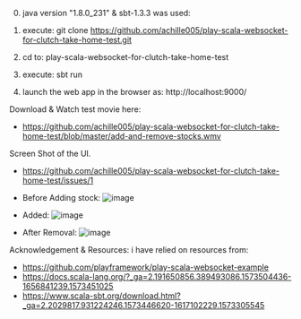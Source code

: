 0. java version "1.8.0_231"  & sbt-1.3.3  was used: 

1. execute:  git clone https://github.com/achille005/play-scala-websocket-for-clutch-take-home-test.git

2. cd to: play-scala-websocket-for-clutch-take-home-test

3. execute: sbt run

4. launch the web app in the browser as: http://localhost:9000/



Download & Watch test movie here: 
- https://github.com/achille005/play-scala-websocket-for-clutch-take-home-test/blob/master/add-and-remove-stocks.wmv

Screen Shot of the UI.
- https://github.com/achille005/play-scala-websocket-for-clutch-take-home-test/issues/1

- Before Adding stock:
![image](https://user-images.githubusercontent.com/6147947/68625131-698aae80-04a6-11ea-803f-939eb6f80453.png)

- Added:
![image](https://user-images.githubusercontent.com/6147947/68624774-9a1e1880-04a5-11ea-87f9-e8e26264b952.png)

- After Removal:
![image](https://user-images.githubusercontent.com/6147947/68624889-dc475a00-04a5-11ea-9b53-419769c326a1.png)


Acknowledgement & Resources: i have relied on resources from:
- https://github.com/playframework/play-scala-websocket-example
- https://docs.scala-lang.org/?_ga=2.191650856.389493086.1573504436-1656841239.1573451025
- https://www.scala-sbt.org/download.html?_ga=2.2029817.931224246.1573446620-1617102229.1573305545




